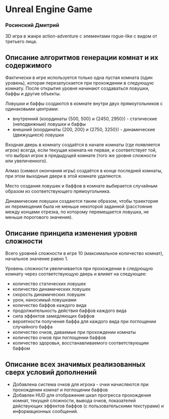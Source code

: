 # Unreal Engine Game

### Росинский Дмитрий

3D игра в жанре action-adventure с элементами rogue-like с видом от третьего лица.

## Описание алгоритмов генерации комнат и их содержимого

Фактически в игре используется только одна пустая комната (один уровень), которая перезапускается при прохождении в следующую комнату. После открытия уровня начинают создаваться ловушки, баффы и другие объекты.

Ловушки и баффы создаются в комнате внутри двух прямоугольников с одинаковыми центрами:

- внутренний (координаты {500, 500} и {2450, 2950}) - статические (неподвижные) ловушки и баффы
- внешний (координаты {200, 200} и {2750, 3250}) - динамические (движущиеся) ловушки

Входная дверь в комнату создаётся в начале комнаты (где появляется игрок) всегда, если текущая комната не первая, и соответствует той, что выбрал игрок в предыдущей комнате (того же уровня сложности или увеличенного).

Алмаз (символ окончания игры) создаётся в конце последней комнаты, при этом выходные двери в этой комнате удаляются.

Место создания ловушек и баффов в комнате выбирается случайным образом из соответствующего прямоугольника.

Динамические ловушки создаются таким образом, чтобы траектория их перемещения была не меньше некоторой заданной (расстояние между концами отрезка, по которому перемещается ловушка, не меньше порогового значения).

## Описание принципа изменения уровня сложности

Всего уровней сложности в игре 10 (максимальное количество комнат), начальное значение равно 1.

Уровень сложности увеличивается при прохождении в следующую комнату через соответствующую дверь и влияет на следующее:

- количество статических ловушек
- количество динамических ловушек
- скорость динамических ловушек
- урон, наносимый ловушками
- количество баффов каждого вида
- продолжительность действия баффов каждого вида
- сила эффектов замедляющих баффов
- вероятности получения баффа для каждого вида при поглощении случайного баффа
- количество очков, даваемые при прохождении комнаты
- количество очков при поглощении баффов
- количество здоровья, восстанавливаемого соответствующим баффом

## Описание всех значимых реализованных сверх условий дополнений

- Добавлена система очков для игрока - очки начисляются при прохождении комнат и поглощении баффов
- Добавлен HUD для отображения шкал прогресса прохождения комнат, текущей сложности, вывода очков, показателей действующих эффектов баффов (с пользовательскими текстурами) и информационных сообщений.
